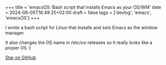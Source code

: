 +++
title = 'emacsOS: Bash script that installs Emacs as your OS/WM'
date = 2024-06-05T18:49:25+02:00
draft = false
tags = ['devlog', 'emacs', 'emacsOS']
+++

I wrote a bash script for Linux that installs and sets Emacs as the window manager.

It also changes the OS name in /etc/os-releases so it really looks like a proper OS :)

[Star on GitHub](https://github.com/neetware/emacsOS)